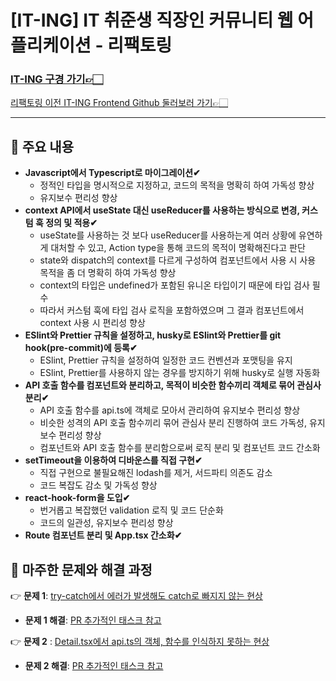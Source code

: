 # [IT-ING] IT 취준생 직장인 커뮤니티 웹 어플리케이션 - 리팩토링

### **[IT-ING 구경 가기👉🏻](https://it-ing.co.kr)**

[리팩토링 이전 IT-ING Frontend Github 둘러보러 가기👉🏻](https://github.com/life-tutor/life-tutor-FE)

---

## 📌 주요 내용

- **Javascript에서 Typescript로 마이그레이션✔**
  - 정적인 타입을 명시적으로 지정하고, 코드의 목적을 명확히 하여 가독성 향상
  - 유지보수 편리성 향상
- **context API에서 useState 대신 useReducer를 사용하는 방식으로 변경, 커스텀 훅 정의 및 적용✔**
  - useState를 사용하는 것 보다 useReducer를 사용하는게 여러 상황에 유연하게 대처할 수 있고, Action type을 통해 코드의 목적이 명확해진다고 판단
  - state와 dispatch의 context를 다르게 구성하여 컴포넌트에서 사용 시 사용 목적을 좀 더 명확히 하여 가독성 향상
  - context의 타입은 undefined가 포함된 유니온 타입이기 때문에 타입 검사 필수
  - 따라서 커스텀 훅에 타입 검사 로직을 포함하였으며 그 결과 컴포넌트에서 context 사용 시 편리성 향상
- **ESlint와 Prettier 규칙을 설정하고, husky로 ESlint와 Prettier를 git hook(pre-commit)에 등록✔**
  - ESlint, Prettier 규칙을 설정하여 일정한 코드 컨벤션과 포맷팅을 유지
  - ESlint, Prettier를 사용하지 않는 경우를 방지하기 위해 husky로 실행 자동화
- **API 호출 함수를 컴포넌트와 분리하고, 목적이 비슷한 함수끼리 객체로 묶어 관심사 분리✔**
  - API 호출 함수를 api.ts에 객체로 모아서 관리하여 유지보수 편리성 향상
  - 비슷한 성격의 API 호출 함수끼리 묶어 관심사 분리 진행하여 코드 가독성, 유지보수 편리성 향상
  - 컴포넌트와 API 호출 함수를 분리함으로써 로직 분리 및 컴포넌트 코드 간소화
- **setTimeout을 이용하여 디바운스를 직접 구현✔**
  - 직접 구현으로 불필요해진 lodash를 제거, 서드파티 의존도 감소
  - 코드 복잡도 감소 및 가독성 향상
- **react-hook-form을 도입✔**
  - 번거롭고 복잡했던 validation 로직 및 코드 단순화
  - 코드의 일관성, 유지보수 편리성 향상
- **Route 컴포넌트 분리 및 App.tsx 간소화✔**

## 📌 마주한 문제와 해결 과정

👉 **문제 1**: [try-catch에서 에러가 발생해도 catch로 빠지지 않는 현상](https://github.com/nggoong/iting-refactoring/issues/5)

- **문제 1 해결**: [PR 추가적인 태스크 참고](https://github.com/nggoong/iting-refactoring/pull/6)

👉 **문제 2** : [Detail.tsx에서 api.ts의 객체, 함수를 인식하지 못하는 현상](https://github.com/nggoong/iting-refactoring/issues/8)

- **문제 2 해결**: [PR 추가적인 태스크 참고](https://github.com/nggoong/iting-refactoring/pull/9)
